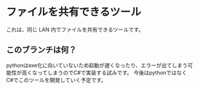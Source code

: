 # ファイルを共有できるツール

これは、同じ LAN 内でファイルを共有できるツールです。

## このブランチは何？
pythonはexe化に向いていないため起動が遅くなったり、エラーが出てしまう可能性が高くなってしまうのでC#で実装する試みです。
今後はpythonではなくC#でこのツールを開発していく予定です。
